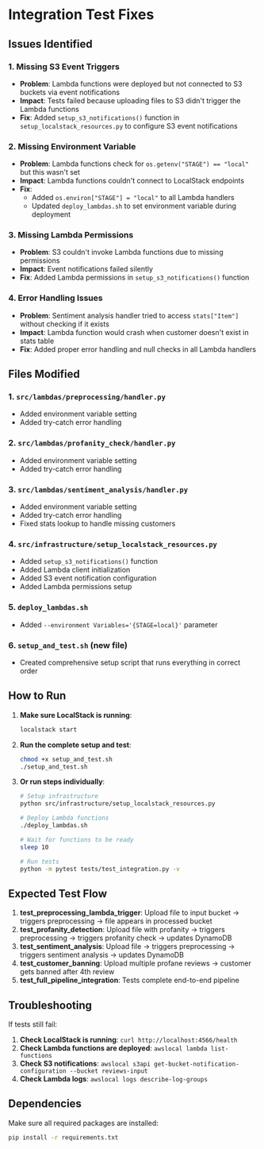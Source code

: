 # Integration Test Fixes

## Issues Identified

### 1. **Missing S3 Event Triggers**
- **Problem**: Lambda functions were deployed but not connected to S3 buckets via event notifications
- **Impact**: Tests failed because uploading files to S3 didn't trigger the Lambda functions
- **Fix**: Added `setup_s3_notifications()` function in `setup_localstack_resources.py` to configure S3 event notifications

### 2. **Missing Environment Variable**
- **Problem**: Lambda functions check for `os.getenv("STAGE") == "local"` but this wasn't set
- **Impact**: Lambda functions couldn't connect to LocalStack endpoints
- **Fix**: 
  - Added `os.environ["STAGE"] = "local"` to all Lambda handlers
  - Updated `deploy_lambdas.sh` to set environment variable during deployment

### 3. **Missing Lambda Permissions**
- **Problem**: S3 couldn't invoke Lambda functions due to missing permissions
- **Impact**: Event notifications failed silently
- **Fix**: Added Lambda permissions in `setup_s3_notifications()` function

### 4. **Error Handling Issues**
- **Problem**: Sentiment analysis handler tried to access `stats["Item"]` without checking if it exists
- **Impact**: Lambda function would crash when customer doesn't exist in stats table
- **Fix**: Added proper error handling and null checks in all Lambda handlers

## Files Modified

### 1. `src/lambdas/preprocessing/handler.py`
- Added environment variable setting
- Added try-catch error handling

### 2. `src/lambdas/profanity_check/handler.py`
- Added environment variable setting
- Added try-catch error handling

### 3. `src/lambdas/sentiment_analysis/handler.py`
- Added environment variable setting
- Added try-catch error handling
- Fixed stats lookup to handle missing customers

### 4. `src/infrastructure/setup_localstack_resources.py`
- Added `setup_s3_notifications()` function
- Added Lambda client initialization
- Added S3 event notification configuration
- Added Lambda permissions setup

### 5. `deploy_lambdas.sh`
- Added `--environment Variables='{STAGE=local}'` parameter

### 6. `setup_and_test.sh` (new file)
- Created comprehensive setup script that runs everything in correct order

## How to Run

1. **Make sure LocalStack is running**:
   ```bash
   localstack start
   ```

2. **Run the complete setup and test**:
   ```bash
   chmod +x setup_and_test.sh
   ./setup_and_test.sh
   ```

3. **Or run steps individually**:
   ```bash
   # Setup infrastructure
   python src/infrastructure/setup_localstack_resources.py
   
   # Deploy Lambda functions
   ./deploy_lambdas.sh
   
   # Wait for functions to be ready
   sleep 10
   
   # Run tests
   python -m pytest tests/test_integration.py -v
   ```

## Expected Test Flow

1. **test_preprocessing_lambda_trigger**: Upload file to input bucket → triggers preprocessing → file appears in processed bucket
2. **test_profanity_detection**: Upload file with profanity → triggers preprocessing → triggers profanity check → updates DynamoDB
3. **test_sentiment_analysis**: Upload file → triggers preprocessing → triggers sentiment analysis → updates DynamoDB
4. **test_customer_banning**: Upload multiple profane reviews → customer gets banned after 4th review
5. **test_full_pipeline_integration**: Tests complete end-to-end pipeline

## Troubleshooting

If tests still fail:

1. **Check LocalStack is running**: `curl http://localhost:4566/health`
2. **Check Lambda functions are deployed**: `awslocal lambda list-functions`
3. **Check S3 notifications**: `awslocal s3api get-bucket-notification-configuration --bucket reviews-input`
4. **Check Lambda logs**: `awslocal logs describe-log-groups`

## Dependencies

Make sure all required packages are installed:
```bash
pip install -r requirements.txt
``` 